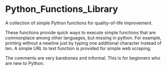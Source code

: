 # Python_Functions_Library
A collection of simple Python functions for quality-of-life improvement.

These functions provide quick ways to execute simple functions that are commonplace among other languages, but missing in python. For example, printing without a newline just by typing one additional character instead of ten. A simple URL to text function is provided for simple web scraping.

The comments are very barebones and informal. This is for beginners who are new to Python.
